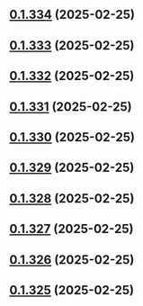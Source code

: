 ## [0.1.334](https://github.com/binary-braids/terraform-oracle/compare/v0.1.333...v0.1.334) (2025-02-25)



## [0.1.333](https://github.com/binary-braids/terraform-oracle/compare/v0.1.332...v0.1.333) (2025-02-25)



## [0.1.332](https://github.com/binary-braids/terraform-oracle/compare/v0.1.331...v0.1.332) (2025-02-25)



## [0.1.331](https://github.com/binary-braids/terraform-oracle/compare/v0.1.330...v0.1.331) (2025-02-25)



## [0.1.330](https://github.com/binary-braids/terraform-oracle/compare/v0.1.329...v0.1.330) (2025-02-25)



## [0.1.329](https://github.com/binary-braids/terraform-oracle/compare/v0.1.328...v0.1.329) (2025-02-25)



## [0.1.328](https://github.com/binary-braids/terraform-oracle/compare/v0.1.327...v0.1.328) (2025-02-25)



## [0.1.327](https://github.com/binary-braids/terraform-oracle/compare/v0.1.326...v0.1.327) (2025-02-25)



## [0.1.326](https://github.com/binary-braids/terraform-oracle/compare/v0.1.325...v0.1.326) (2025-02-25)



## [0.1.325](https://github.com/binary-braids/terraform-oracle/compare/v0.1.324...v0.1.325) (2025-02-25)



